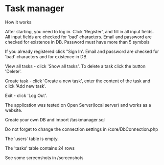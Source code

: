 # Task manager

How it works

After starting, you need to log in. Click 'Register', and fill in all input fields. 
All input fields are checked for 'bad' characters. 
Email and password are checked for existence in DB.
Password must have more than 5 symbols

If you already registered click "Sign In'. Email and password are checked for 'bad' characters and for existence in DB.

View all tasks - click 'Show all tasks'. To delete a task click the button 'Delete'.

Create task - click 'Create a new task', enter the content of the task and click 'Add new task'.

Exit - click 'Log Out'.

The application was tested on Open Server(local server) and works as a website.

Create your own DB and import /taskmanager.sql 

Do not forget to change the connection settings in /core/DbConnection.php

The 'users' table is empty.

The 'tasks' table contains 24 rows

See some screenshots in /screenshots

